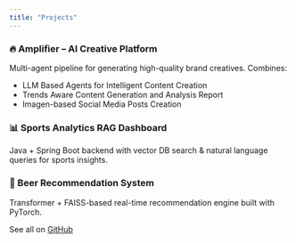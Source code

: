 ```yaml
---
title: "Projects"
---
```


### 🔥 Amplifier – AI Creative Platform
Multi-agent pipeline for generating high-quality brand creatives. Combines:
- LLM Based Agents for Intelligent Content Creation
- Trends Aware Content Generation and Analysis Report
- Imagen-based Social Media Posts Creation

### 📊 Sports Analytics RAG Dashboard
Java + Spring Boot backend with vector DB search & natural language queries for sports insights.

### 🍻 Beer Recommendation System
Transformer + FAISS-based real-time recommendation engine built with PyTorch.

See all on [GitHub](https://github.com/Karthiktiwari)
